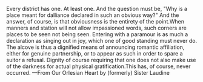 Every district has one. At least one. And the question must be, "Why is a place meant for dalliance declared in such an obvious way?" And the answer, of course, is that obviousness is the entirety of the point.When manners and station will not allow impassioned words, such corners are places to be seen not being seen. Entering with a paramour is as much a declaration as singing out in joy, which one of good standing must never do. The alcove is thus a dignified means of announcing romantic affiliation, either for genuine partnership, or to appear as such in order to spare a suitor a refusal. Dignity of course requiring that one does not also make use of the darkness for actual physical gratification.This has, of course, never occurred.
—From Our Orlesian Heart by (formerly) Sister Laudine
